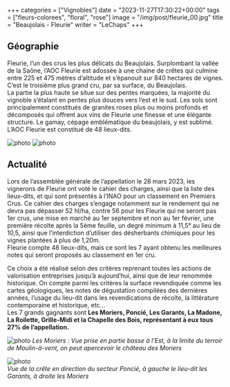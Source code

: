 +++
categories = ["Vignobles"]
date = "2023-11-27T17:30:22+00:00"
tags = ["fleurs-colorees", "floral", "rose"]
image = "/img/post/fleurie_00.jpg"
title = "Beaujolais - Fleurie"
writer = "LeChaps"
+++

## Géographie

Fleurie, l’un des crus les plus délicats du Beaujolais. Surplombant la vallée de la Saône, l’AOC Fleurie est adossée à une chaine de crêtes qui culmine entre 225 et 475 mètres d’altitude et s’épanouit sur 840 hectares de vignes. C’est le troisième plus grand cru, par sa surface, du Beaujolais.  
La partie la plus haute se situe sur des pentes marquées, la majorité du vignoble s’étalant en pentes plus douces vers l’est et le sud. Les sols sont principalement constitués de granites roses plus ou moins profonds et décomposés qui offrent aux vins de Fleurie une finesse et une élégante structure. Le gamay, cépage emblématique du beaujolais, y est sublimé.
L’AOC Fleurie est constitué de 48 lieux-dits.

![photo][1]
![photo][2]

## Actualité

Lors de l’assemblée générale de l’appellation le 28 mars 2023, les vignerons de Fleurie ont voté le cahier des charges, ainsi que la liste des lieux-dits, et qui sont présentés à l’INAO pour un classement en Premiers Crus. Ce cahier des charges s’engage notamment sur le rendement qui ne devra pas dépasser 52 hl/ha, contre 56 pour les Fleurie qui ne seront pas 1er crus, une mise en marché au 1er septembre et non au 1er février, une première récolte après la 5ème feuille, un degré minimum à 11,5° au lieu de 10,5, ainsi que l’interdiction d’utiliser des désherbants chimiques pour les vignes plantées à plus de 1,20m.  
Fleurie compte 48 lieux-dits, mais ce sont les 7 ayant obtenu les meilleures notes qui seront proposés au classement en 1er cru.

Ce choix a été réalisé selon des critères reprenant toutes les actions de valorisation entreprises jusqu’à aujourd’hui, ainsi que de leur renommée historique. On compte parmi les critères la surface revendiquée comme les cartes géologiques, les notes de dégustation compilées des dernières années, l’usage du lieu-dit dans les revendications de récolte, la littérature contemporaine et historique, etc...  
Les 7 grands gagnants sont **Les Moriers, Poncié, Les Garants, La Madone, La Roilette, Grille-Midi et la Chapelle des Bois, représentant à eux tous 27% de l’appellation.**

![photo][3]
_Les Moriers : Vue prise en partie basse à l’Est, à la limite du terroir de Moulin-à-vent, on peut apercevoir le château des Moriers_  

![photo][4]  
_Vue de la crête en direction du secteur Poncié, à gauche le lieu-dit les Garants, à droite les Moriers_

[1]: /img/post/fleurie_00.jpg
[2]: /img/post/fleurie_01.jpg
[3]: /img/post/fleurie_02.jpg
[4]: /img/post/fleurie_03.png
